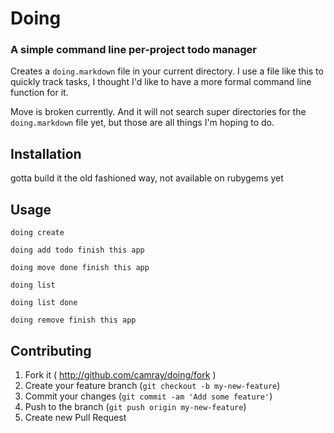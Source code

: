 # Doing

### A simple command line per-project todo manager

Creates a `doing.markdown` file in your current directory. I use a file like this to quickly track tasks, I thought I'd like to have a more formal command line function for it. 

Move is broken currently. And it will not search super directories for the `doing.markdown` file yet, but those are all things I'm hoping to do. 

## Installation

gotta build it the old fashioned way, not available on rubygems yet

## Usage

```
doing create

doing add todo finish this app

doing move done finish this app

doing list

doing list done

doing remove finish this app
```

## Contributing

1. Fork it ( http://github.com/camray/doing/fork )
2. Create your feature branch (`git checkout -b my-new-feature`)
3. Commit your changes (`git commit -am 'Add some feature'`)
4. Push to the branch (`git push origin my-new-feature`)
5. Create new Pull Request
